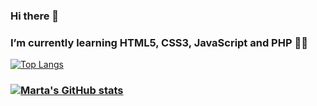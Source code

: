 ### Hi there 👋
### I’m currently learning HTML5, CSS3, JavaScript and PHP 👩‍💻
[![Top Langs](https://github-readme-stats.vercel.app/api/top-langs/?username=marta-moran&layout=compact)](https://github.com/anuraghazra/github-readme-stats)
### [![Marta's GitHub stats](https://github-readme-stats.vercel.app/api?username=marta-moran&theme=dracula&show_icons=true)](https://github.com/anuraghazra/github-readme-stats)


<!--
**marta-moran/marta-moran** is a ✨ _special_ ✨ repository because its `README.md` (this file) appears on your GitHub profile.

Here are some ideas to get you started:

- 🔭 I’m currently working on ...
- 🌱 I’m currently learning ...
- 👯 I’m looking to collaborate on ...
- 🤔 I’m looking for help with ...
- 💬 Ask me about ...
- 📫 How to reach me: ...
- 😄 Pronouns: ...
- ⚡ Fun fact: ...
-->
